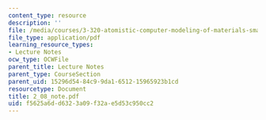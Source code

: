 ```yaml
---
content_type: resource
description: ''
file: /media/courses/3-320-atomistic-computer-modeling-of-materials-sma-5107-spring-2005/f5625a6dd6323a09f32ae5d53c950cc2_2_08_note.pdf
file_type: application/pdf
learning_resource_types:
- Lecture Notes
ocw_type: OCWFile
parent_title: Lecture Notes
parent_type: CourseSection
parent_uid: 15296d54-84c9-9da1-6512-15965923b1cd
resourcetype: Document
title: 2_08_note.pdf
uid: f5625a6d-d632-3a09-f32a-e5d53c950cc2
---
```

